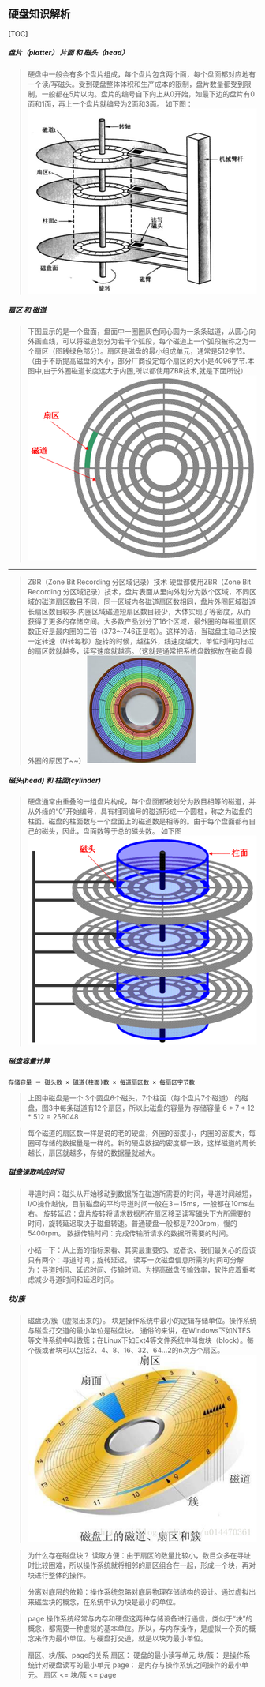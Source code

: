 ## 硬盘知识解析
[TOC]

##### 盘片（platter） 片面 和 磁头（head）
>硬盘中一般会有多个盘片组成，每个盘片包含两个面，每个盘面都对应地有一个读/写磁头。受到硬盘整体体积和生产成本的限制，盘片数量都受到限制，一般都在5片以内。盘片的编号自下向上从0开始，如最下边的盘片有0面和1面，再上一个盘片就编号为2面和3面。
如下图：
![platter_and_head](../Images/platter_and_head.png)

##### 扇区 和 磁道
>下图显示的是一个盘面，盘面中一圈圈灰色同心圆为一条条磁道，从圆心向外画直线，可以将磁道划分为若干个弧段，每个磁道上一个弧段被称之为一个扇区（图践绿色部分）。扇区是磁盘的最小组成单元，通常是512字节。（由于不断提高磁盘的大小，部分厂商设定每个扇区的大小是4096字节.本图中,由于外圈磁道长度远大于内圈,所以都使用ZBR技术,就是下面所说）
![磁道和扇区](../Images/track_and_sector.png)
----
>ZBR（Zone Bit Recording 分区域记录）技术
硬盘都使用ZBR（Zone Bit Recording 分区域记录）技术，盘片表面从里向外划分为数个区域，不同区域的磁道扇区数目不同，同一区域内各磁道扇区数相同，盘片外圈区域磁道长扇区数目较多,内圈区域磁道短扇区数目较少，大体实现了等密度，从而获得了更多的存储空间。大多数产品划分了16个区域，最外圈的每磁道扇区数正好是最内圈的二倍（373～746正是啦）。这样的话，当磁盘主轴马达按一定转速（N转每秒）旋转的时候，越往外，线速度越大，单位时间内扫过的扇区数就越多，读写速度就越高。（这就是通常把系统盘数据放在磁盘最外圈的原因了~~）
![ZBR分区](../Images/ZBR.jpg)

##### 磁头(head) 和 柱面(cylinder)
>硬盘通常由重叠的一组盘片构成，每个盘面都被划分为数目相等的磁道，并从外缘的“0”开始编号，具有相同编号的磁道形成一个圆柱，称之为磁盘的柱面。磁盘的柱面数与一个盘面上的磁道数是相等的。由于每个盘面都有自己的磁头，因此，盘面数等于总的磁头数。 如下图
![磁道和柱面](../Images/cylinder_and_head.png)

##### 磁盘容量计算
`存储容量 ＝ 磁头数 × 磁道(柱面)数 × 每道扇区数 × 每扇区字节数`
>上图中磁盘是一个 3个圆盘6个磁头，7个柱面（每个盘片7个磁道） 的磁盘，图3中每条磁道有12个扇区，所以此磁盘的容量为:存储容量 6 * 7 * 12 * 512 = 258048

>每个磁道的扇区数一样是说的老的硬盘，外圈的密度小，内圈的密度大，每圈可存储的数据量是一样的。新的硬盘数据的密度都一致，这样磁道的周长越长，扇区就越多，存储的数据量就越大。

##### 磁盘读取响应时间
>寻道时间：磁头从开始移动到数据所在磁道所需要的时间，寻道时间越短，I/O操作越快，目前磁盘的平均寻道时间一般在3－15ms，一般都在10ms左右。
旋转延迟：盘片旋转将请求数据所在扇区移至读写磁头下方所需要的时间，旋转延迟取决于磁盘转速。普通硬盘一般都是7200rpm，慢的5400rpm。
数据传输时间：完成传输所请求的数据所需要的时间。

>小结一下：从上面的指标来看、其实最重要的、或者说、我们最关心的应该只有两个：寻道时间；旋转延迟。
读写一次磁盘信息所需的时间可分解为：寻道时间、延迟时间、传输时间。为提高磁盘传输效率，软件应着重考虑减少寻道时间和延迟时间。

##### 块/簇
>磁盘块/簇（虚拟出来的）。 块是操作系统中最小的逻辑存储单位。操作系统与磁盘打交道的最小单位是磁盘块。
通俗的来讲，在Windows下如NTFS等文件系统中叫做簇；在Linux下如Ext4等文件系统中叫做块（block）。每个簇或者块可以包括2、4、8、16、32、64…2的n次方个扇区。
![全解析图](../Images/track_and_sector_and_zu.jpeg)

>为什么存在磁盘块？
读取方便：由于扇区的数量比较小，数目众多在寻址时比较困难，所以操作系统就将相邻的扇区组合在一起，形成一个块，再对块进行整体的操作。

>分离对底层的依赖：操作系统忽略对底层物理存储结构的设计。通过虚拟出来磁盘块的概念，在系统中认为块是最小的单位。

>page
操作系统经常与内存和硬盘这两种存储设备进行通信，类似于“块”的概念，都需要一种虚拟的基本单位。所以，与内存操作，是虚拟一个页的概念来作为最小单位。与硬盘打交道，就是以块为最小单位。

>扇区、块/簇、page的关系
扇区： 硬盘的最小读写单元
块/簇： 是操作系统针对硬盘读写的最小单元
page： 是内存与操作系统之间操作的最小单元。
扇区 <= 块/簇 <= page

